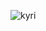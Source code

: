 ![kyri](https://github.com/kyriten/kyriten/assets/78668567/6d54cc34-02bb-4440-89b6-a65ca58f6799)
<div id="header" align="center">
<!DOCTYPE html>
                <html lang="en">
                <head>
                    <meta charset="UTF-8">
                    <meta name="viewport" content="width=device-width, initial-scale=1.0">
                    <title>kyri | Animation</title>
                    <style>
                             /* Google chrome */
      @-webkit-keyframes svg-text-anim {
       40% {
          stroke-dashoffset: 0;
          fill: transparent;
        }
        60% {
          stroke-dashoffset: 0;
          fill: #6ed7f2;
        }
        100% {
          stroke-dashoffset: 0;
          fill: #6ed7f2;
        }
        
    }@keyframes svg-text-anim {
       40% {
          stroke-dashoffset: 0;
          fill: transparent;
        }
        60% {
          stroke-dashoffset: 0;
          fill: #6ed7f2;
        }
        100% {
          stroke-dashoffset: 0;
          fill: #6ed7f2;
        }
        
    }
                    </style>
                </head>
                <body>
                    <div class="svg-holder">
                        <svg width="311.572" height="158.716" viewBox="0 0 311.572 158.716" xmlns="http://www.w3.org/2000/svg"><g id="svgGroup" stroke-linecap="round" fill-rule="evenodd" font-size="9pt" stroke="#000" stroke-width="0.25mm" fill="none" style="stroke:#000;stroke-width:0.25mm;fill:none"><path d="M 0 119.092 L 0 2.564 L 17.505 2.564 L 17.505 73.316 L 31.787 73.316 L 48.413 42.408 L 66.797 42.408 L 49.146 73.096 A 14.782 14.782 0 0 1 54.639 75.257 A 16.732 16.732 0 0 1 59.07 79.431 Q 60.938 81.958 62 85.144 A 21.069 21.069 0 0 1 63.052 91.25 A 23.883 23.883 0 0 1 63.062 91.919 L 63.062 106.568 L 79.907 106.568 A 14.741 14.741 0 0 1 78.479 111.438 Q 77.344 113.745 75.623 115.43 A 13.45 13.45 0 0 1 71.704 118.103 A 11.12 11.12 0 0 1 67.09 119.092 L 59.546 119.092 A 10.562 10.562 0 0 1 54.163 117.627 A 14.619 14.619 0 0 1 50.279 114.325 A 17.089 17.089 0 0 1 49.731 113.636 A 19.066 19.066 0 0 1 47.41 109.568 A 22.952 22.952 0 0 1 46.729 107.74 A 22.593 22.593 0 0 1 45.675 102.044 A 26.381 26.381 0 0 1 45.63 100.489 L 45.63 85.62 L 17.505 85.62 L 17.505 119.092 L 0 119.092 Z" id="0" vector-effect="non-scaling-stroke"/><path d="M 92.505 100.489 L 92.505 42.408 L 110.01 42.408 L 110.01 106.568 L 140.186 106.568 L 140.186 42.408 L 157.69 42.408 L 157.69 106.568 L 172.485 106.568 A 14.741 14.741 0 0 1 171.057 111.438 Q 169.922 113.745 168.201 115.43 A 13.45 13.45 0 0 1 164.282 118.103 A 11.12 11.12 0 0 1 159.668 119.092 L 157.69 119.092 L 157.69 139.966 A 24.341 24.341 0 0 1 157.076 145.507 A 21.822 21.822 0 0 1 156.592 147.254 A 21.559 21.559 0 0 1 155.003 150.988 A 17.972 17.972 0 0 1 153.589 153.186 A 15.804 15.804 0 0 1 150.387 156.396 A 14.45 14.45 0 0 1 149.158 157.215 A 10.367 10.367 0 0 1 143.774 158.716 L 108.325 158.716 L 108.325 146.045 L 140.186 146.045 L 140.186 111.255 Q 138.208 114.917 135.095 117.005 A 12.21 12.21 0 0 1 131.047 118.799 A 11.348 11.348 0 0 1 128.467 119.092 L 106.421 119.092 Q 103.564 119.092 101.001 117.627 A 14.226 14.226 0 0 1 96.806 113.947 A 16.37 16.37 0 0 1 96.57 113.636 A 19.468 19.468 0 0 1 94.324 109.666 A 23.637 23.637 0 0 1 93.604 107.74 A 22.593 22.593 0 0 1 92.55 102.044 A 26.381 26.381 0 0 1 92.505 100.489 Z" id="1" vector-effect="non-scaling-stroke"/><path d="M 185.889 119.092 L 185.889 34.351 L 203.467 34.351 L 203.467 42.408 L 258.691 42.408 A 14.741 14.741 0 0 1 257.263 47.278 A 15.282 15.282 0 0 1 255.203 50.446 A 13.843 13.843 0 0 1 254.443 51.27 A 13.113 13.113 0 0 1 250.598 53.943 A 10.544 10.544 0 0 1 246.167 54.932 L 246.167 106.568 L 263.159 106.568 A 14.741 14.741 0 0 1 261.731 111.438 A 14.146 14.146 0 0 1 259.055 115.217 A 13.461 13.461 0 0 1 258.838 115.43 A 13.646 13.646 0 0 1 254.81 118.103 Q 252.539 119.092 249.976 119.092 L 242.651 119.092 Q 239.795 119.092 237.231 117.627 A 14.562 14.562 0 0 1 233.127 114.1 A 16.844 16.844 0 0 1 232.764 113.636 A 19.066 19.066 0 0 1 230.442 109.568 A 22.952 22.952 0 0 1 229.761 107.74 A 22.593 22.593 0 0 1 228.707 102.044 A 26.381 26.381 0 0 1 228.662 100.489 L 228.662 54.932 L 203.32 54.932 L 203.32 119.092 L 185.889 119.092 Z" id="2" vector-effect="non-scaling-stroke"/><path d="M 278.394 100.489 L 278.394 42.408 L 295.898 42.408 L 295.898 106.568 L 311.572 106.568 Q 311.353 109.131 310.217 111.438 Q 309.082 113.745 307.361 115.43 A 13.45 13.45 0 0 1 303.442 118.103 A 11.12 11.12 0 0 1 298.828 119.092 L 292.383 119.092 Q 289.526 119.092 286.963 117.627 A 14.562 14.562 0 0 1 282.858 114.1 A 16.844 16.844 0 0 1 282.495 113.636 A 19.066 19.066 0 0 1 280.174 109.568 A 22.952 22.952 0 0 1 279.492 107.74 A 22.593 22.593 0 0 1 278.439 102.044 A 26.381 26.381 0 0 1 278.394 100.489 Z M 282.517 23.874 A 12.171 12.171 0 0 0 286.963 24.683 A 12.188 12.188 0 0 0 291.724 23.731 A 12.206 12.206 0 0 0 295.679 21.094 A 12.832 12.832 0 0 0 298.352 17.176 Q 299.341 14.942 299.341 12.378 Q 299.341 9.815 298.352 7.581 A 12.832 12.832 0 0 0 295.679 3.662 A 12.832 12.832 0 0 0 291.76 0.989 Q 289.526 0 286.963 0 Q 284.399 0 282.166 0.989 A 12.832 12.832 0 0 0 278.247 3.662 A 12.312 12.312 0 0 0 275.61 7.581 A 11.699 11.699 0 0 0 275.467 7.932 A 12.171 12.171 0 0 0 274.658 12.378 A 13.765 13.765 0 0 0 274.658 12.458 A 12.087 12.087 0 0 0 275.61 17.176 A 12.312 12.312 0 0 0 278.247 21.094 A 12.312 12.312 0 0 0 282.166 23.731 A 11.699 11.699 0 0 0 282.517 23.874 Z" id="3" vector-effect="non-scaling-stroke"/></g></svg>
                    </div>
                </body>
                <script>
                    function setTextAnimation(delay, duration, strokeWidth, timingFunction, strokeColor,repeat) {
            let paths = document.querySelectorAll("path");
            let mode=repeat?'infinite':'forwards'
            for (let i = 0; i < paths.length; i++) {
                const path = paths[i];
                const length = path.getTotalLength();
                path.style["stroke-dashoffset"] = `${length}px`;
                path.style["stroke-dasharray"] = `${length}px`;
                path.style["stroke-width"] = `${strokeWidth}px`;
                path.style["stroke"] = `${strokeColor}`;
                path.style["animation"] = `${duration}s svg-text-anim ${mode} ${timingFunction}`;
                path.style["animation-delay"] = `${i * delay}s`;
            }
        }
 setTextAnimation(0.5,4,2,'ease-in','#ffffff',true);
                </script>
                </html>
</div>

### Hi there 👋

- 👋 Hi, I’m Abimanyu, called Abi (pronounced in Bahasa, please)
- 👀 Now i'm gaining my programming skills. Primary is C++ and Web Development
- 🌱 I’m currently learning html, css, js, c++
- 💞️ I’m a chairman of IEEE Student Branch Pakuan University for 2021-2022, who has my spirit in the programming world. They are my favorite in my college
- 📫 How to reach me. you can found me in instagram @ossastra or gmail (okysaputraa10@gmail.com)
- Hey let be my friends.
